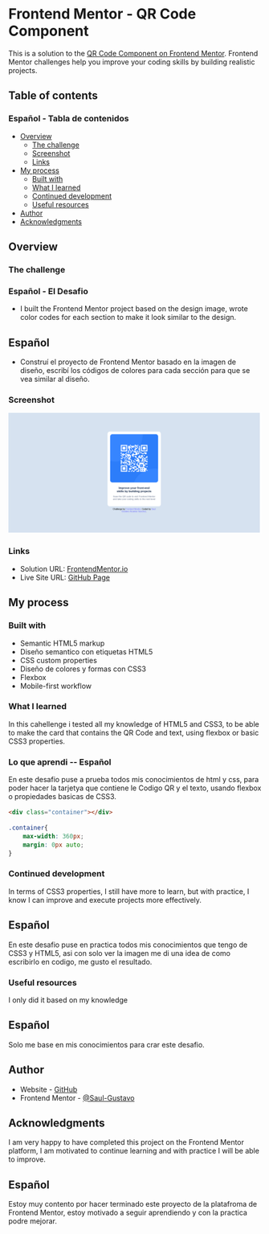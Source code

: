 # Frontend Mentor - QR Code Component

This is a solution to the [QR Code Component on Frontend Mentor](https://www.frontendmentor.io/challenges/qr-code-component-iux_sIO_H). Frontend Mentor challenges help you improve your coding skills by building realistic projects. 

## Table of contents
### Español - Tabla de contenidos

- [Overview](#overview)
  - [The challenge](#the-challenge)
  - [Screenshot](#screenshot)
  - [Links](#links)
- [My process](#my-process)
  - [Built with](#built-with)
  - [What I learned](#what-i-learned)
  - [Continued development](#continued-development)
  - [Useful resources](#useful-resources)
- [Author](#author)
- [Acknowledgments](#acknowledgments)

## Overview

### The challenge
### Español - El Desafio

- I built the Frontend Mentor project based on the design image, wrote color codes for each section to make it look similar to the design.

## Español

- Construí el proyecto de Frontend Mentor basado en la imagen de diseño, escribí los códigos de colores para cada sección para que se vea similar al diseño.

### Screenshot

![Screenshot](images/Screenshot-QR-Code.png)


### Links

- Solution URL: [FrontendMentor.io](https://www.frontendmentor.io/solutions/qr-code-card-yd7Z5KLaBc)
- Live Site URL: [GitHub Page](https://saul-gustavo.github.io/qr-code-card/)

## My process

### Built with

- Semantic HTML5 markup
- Diseño semantico con etiquetas HTML5
- CSS custom properties
- Diseño de colores y formas con CSS3
- Flexbox 
- Mobile-first workflow


### What I learned
In this cahellenge i tested all my knowledge of HTML5 and CSS3, to be able to make the card that contains the QR Code and text, using flexbox or basic CSS3 properties.
### Lo que aprendi -- Español

En este desafio puse a prueba todos mis conocimientos de html y css, para poder hacer la tarjetya que contiene le Codigo QR y el texto, usando flexbox o propiedades basicas de CSS3.


```html
<div class="container"></div>
```

```css
.container{
    max-width: 360px;
    margin: 0px auto;
}
```

### Continued development

In terms of CSS3 properties, I still have more to learn, but with practice, I know I can improve and execute projects more effectively.

## Español
En este desafio puse en practica todos mis conocimientos que tengo de CSS3 y HTML5, asi con solo ver la imagen me di una idea de como escribirlo en codigo, me gusto el resultado.

### Useful resources
I only did it based on my knowledge

## Español
Solo me base en mis conocimientos para crar este desafio.

## Author
- Website - [GitHub](https://github.com/Saul-Gustavo)
- Frontend Mentor - [@Saul-Gustavo](https://www.frontendmentor.io/profile/Saul-Gustavo)

## Acknowledgments
I am very happy to have completed this project on the Frontend Mentor platform, I am motivated to continue learning and with practice I will be able to improve.

## Español

Estoy muy contento por hacer terminado este proyecto de la platafroma de Frontend Mentor, estoy motivado a seguir aprendiendo y con la practica podre mejorar.

